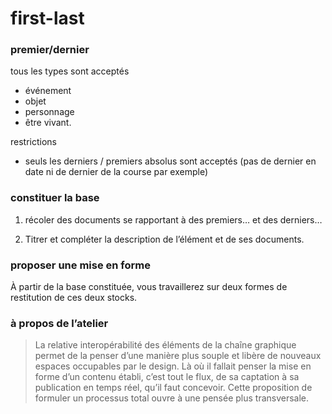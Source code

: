 first-last
==========

### premier/dernier

tous les types sont acceptés 

- événement
- objet
- personnage
- être vivant.


restrictions 

- seuls les derniers / premiers absolus sont acceptés (pas de dernier en date ni de dernier de la course par exemple)

### constituer la base

1. récoler des documents se rapportant à des premiers… et des derniers…

2. Titrer et compléter la description de l’élément et de ses documents.

### proposer une mise en forme

À partir de la base constituée, vous travaillerez sur deux formes de restitution de ces deux stocks. 







### à propos de l’atelier 

> La relative interopérabilité des éléments de la chaîne graphique permet de la penser d’une manière plus souple et libère de nouveaux espaces occupables par le design. Là où il fallait penser la mise en forme d’un contenu établi, c’est tout le flux, de sa captation à sa publication en temps réel, qu’il faut concevoir. Cette proposition de formuler un processus total ouvre à une pensée plus transversale.